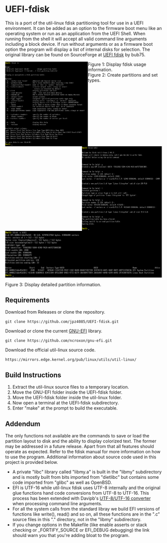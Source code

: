 # UEFI-fdisk

This is a port of the util-linux fdisk partitioning tool for use in a UEFI environment. It can be added as an option to the firmware boot menu like an operating system or run as an application from the UEFI Shell. When running from the shell it will accept all valid command line arguments including a block device. If run without arguments or as a firmware boot option the program will display a list of internal disks for selection. The original library can be found on SourceForge at [UEFI fdisk](https://sourceforge.net/projects/uefi-fdisk/) by bub75.

<img align="left" src="https://raw.githubusercontent.com/jpz4085/UEFI-fdisk/main/.github/images/fdisk_help.png" width=266 height=272/>

<img align="right" src="https://raw.githubusercontent.com/jpz4085/UEFI-fdisk/main/.github/images/fdisk_create.png" width=257 height=272/>

Figure 1: Display fdisk usage information. &emsp;&emsp;&emsp;&emsp;&emsp;&emsp;&emsp;&emsp;&emsp;&emsp;&nbsp;&nbsp;
Figure 2: Create partitions and set types.

<img align="center" src="https://raw.githubusercontent.com/jpz4085/UEFI-fdisk/main/.github/images/fdisk_details.png"/>

Figure 3: Display detailed partition information.

## Requirements

Download from Releases or clone the repository.
```
git clone https://github.com/jpz4085/UEFI-fdisk.git
```
Download or clone the current [GNU-EFI](https://github.com/ncroxon/gnu-efi) library.
```
git clone https://github.com/ncroxon/gnu-efi.git
```
Download the official util-linux source code.
```
https://mirrors.edge.kernel.org/pub/linux/utils/util-linux/
```

## Build Instructions

1. Extract the util-linux source files to a temporary location.
2. Move the GNU-EFI folder inside the UEFI-fdisk folder.
3. Move the UEFI-fdisk folder inside the util-linux folder.
4. Now open a terminal at the UEFI-fdisk subdirectory.
5. Enter "make" at the prompt to build the executable.

## Addendum

The only functions not available are the commands to save or load the partition layout to disk and the ability to display colorized text. The former may be addressed in a future release. Apart from that all features should operate as expected. Refer to the fdisk manual for more information on how to use the program. Additional information about source code used in this project is provided below.

- A private "libc" library called "libmy.a" is built in the "libmy" subdirectory and is mostly built from bits imported from "dietlibc" but contains some code imported from "glibc" as well as OpenBSD.
- EFI is UTF-16 while util-linux fdisk uses UTF-8 internally and the original glue functions hand code conversions from UTF-8 to UTF-16. This process has been extended with Davipb's [UTF-8/UTF-16 converter](https://github.com/Davipb/utf8-utf16-converter) when processing command line arguments.
- For all the system calls from the standard libray we build EFI versions of functions like write(), read() and so on, all these functions are in the ".c" source files in this "." directory, not in the "libmy" subdirectory.
- If you change options in the Makefile (like enable asserts or stack checking or _FORTIFY_SOURCE or EFI_DEBUG debugging) the link should warn you that you're adding bloat to the program.
